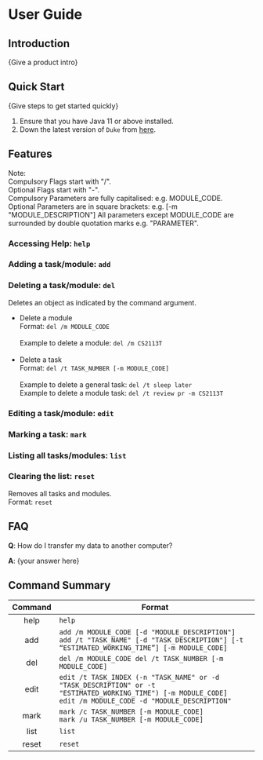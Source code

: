 # User Guide

## Introduction

{Give a product intro}

## Quick Start

{Give steps to get started quickly}

1. Ensure that you have Java 11 or above installed.
1. Down the latest version of `Duke` from [here](http://link.to/duke).

## Features

Note:</br>
Compulsory Flags start with "/". <br>
Optional Flags start with "-". <br>
Compulsory Parameters are fully capitalised: e.g. MODULE_CODE. <br>
Optional Parameters are in square brackets: e.g. [-m "MODULE_DESCRIPTION"]
All parameters except MODULE_CODE are surrounded by double quotation marks e.g. "PARAMETER".

### Accessing Help: `help`

### Adding a task/module: `add`

### Deleting a task/module: `del`

Deletes an object as indicated by the command argument.

- Delete a module <br>
  Format: `del /m MODULE_CODE`<br><br>
  Example to delete a module: `del /m CS2113T`<br><br>
- Delete a task <br>
  Format: `del /t TASK_NUMBER [-m MODULE_CODE]`<br><br>
  Example to delete a general task: `del /t sleep later`<br>
  Example to delete a module task: `del /t review pr -m CS2113T`<br>

### Editing a task/module: `edit`

### Marking a task: `mark`

### Listing all tasks/modules: `list`

### Clearing the list: `reset`

Removes all tasks and modules. <br>
Format: `reset`

## FAQ

**Q**: How do I transfer my data to another computer?

**A**: {your answer here}

## Command Summary
| Command | Format                                                                                                                                                           |
|:-------:|------------------------------------------------------------------------------------------------------------------------------------------------------------------|
|  help   | `help`                                                                                                                                                           |
|   add   | `add /m MODULE_CODE [-d "MODULE_DESCRIPTION"]`<br>`add /t "TASK_NAME" [-d "TASK_DESCRIPTION"] [-t “ESTIMATED_WORKING_TIME”] [-m MODULE_CODE]`                    |
|   del   | `del /m MODULE_CODE del /t TASK_NUMBER [-m MODULE_CODE]`                                                                                                         |
|  edit   | `edit /t TASK_INDEX (-n "TASK_NAME" or -d "TASK_DESCRIPTION" or -t "ESTIMATED_WORKING_TIME") [-m MODULE_CODE]` <br> `edit /m MODULE_CODE -d "MODULE_DESCRIPTION"` |
|  mark   | `mark /c TASK_NUMBER [-m MODULE_CODE]`<br>`mark /u TASK_NUMBER [-m MODULE_CODE]`                                                                                 |
|  list   | `list`                                                                                                                                                           |
|  reset  | `reset`                                                                                                                                                          |
